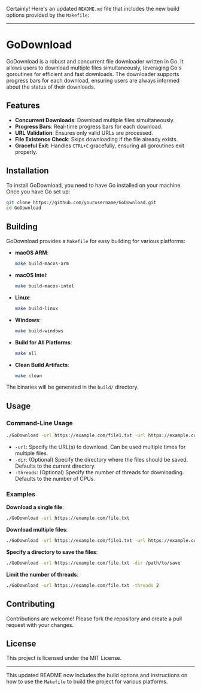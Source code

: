 Certainly! Here's an updated `README.md` file that includes the new build options provided by the `Makefile`:

---

# GoDownload

GoDownload is a robust and concurrent file downloader written in Go. It allows users to download multiple files simultaneously, leveraging Go's goroutines for efficient and fast downloads. The downloader supports progress bars for each download, ensuring users are always informed about the status of their downloads.

## Features

- **Concurrent Downloads**: Download multiple files simultaneously.
- **Progress Bars**: Real-time progress bars for each download.
- **URL Validation**: Ensures only valid URLs are processed.
- **File Existence Check**: Skips downloading if the file already exists.
- **Graceful Exit**: Handles `CTRL+C` gracefully, ensuring all goroutines exit properly.

## Installation

To install GoDownload, you need to have Go installed on your machine. Once you have Go set up:

```bash
git clone https://github.com/yourusername/GoDownload.git
cd GoDownload
```

## Building

GoDownload provides a `Makefile` for easy building for various platforms:

- **macOS ARM**:
  ```bash
  make build-macos-arm
  ```

- **macOS Intel**:
  ```bash
  make build-macos-intel
  ```

- **Linux**:
  ```bash
  make build-linux
  ```

- **Windows**:
  ```bash
  make build-windows
  ```

- **Build for All Platforms**:
  ```bash
  make all
  ```

- **Clean Build Artifacts**:
  ```bash
  make clean
  ```

The binaries will be generated in the `build/` directory.

## Usage

### Command-Line Usage

```bash
./GoDownload -url https://example.com/file1.txt -url https://example.com/file2.jpg -dir /path/to/save
```

- `-url`: Specify the URL(s) to download. Can be used multiple times for multiple files.
- `-dir`: (Optional) Specify the directory where the files should be saved. Defaults to the current directory.
- `-threads`: (Optional) Specify the number of threads for downloading. Defaults to the number of CPUs.

### Examples

**Download a single file**:
```bash
./GoDownload -url https://example.com/file.txt
```

**Download multiple files**:
```bash
./GoDownload -url https://example.com/file1.txt -url https://example.com/file2.jpg
```

**Specify a directory to save the files**:
```bash
./GoDownload -url https://example.com/file.txt -dir /path/to/save
```

**Limit the number of threads**:
```bash
./GoDownload -url https://example.com/file.txt -threads 2
```

## Contributing

Contributions are welcome! Please fork the repository and create a pull request with your changes.

## License

This project is licensed under the MIT License.

---

This updated README now includes the build options and instructions on how to use the `Makefile` to build the project for various platforms.
